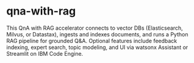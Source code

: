 # qna-with-rag
This QnA with RAG accelerator connects to vector DBs (Elasticsearch, Milvus, or Datastax), ingests and indexes documents, and runs a Python RAG pipeline for grounded Q&amp;A. Optional features include feedback indexing, expert search, topic modeling, and UI via watsonx Assistant or Streamlit on IBM Code Engine.
